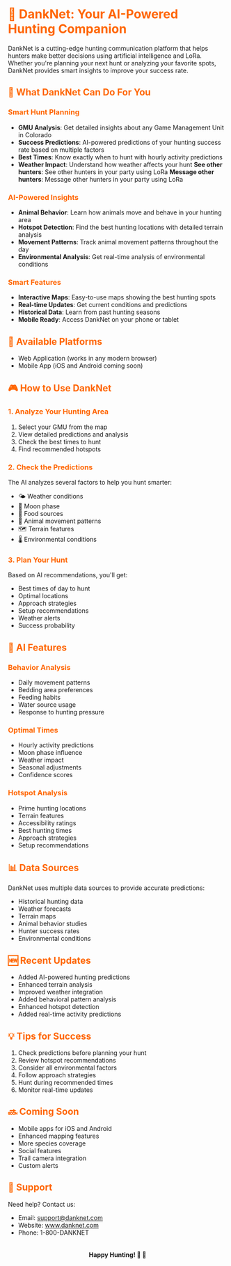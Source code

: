 <style>
h1, h2, h3, h4, h5, h6 {
    color: #FF6600;
}
</style>

# 🦌 DankNet: Your AI-Powered Hunting Companion

DankNet is a cutting-edge hunting communication platform that helps hunters make better decisions using artificial intelligence and LoRa. Whether you're planning your next hunt or analyzing your favorite spots, DankNet provides smart insights to improve your success rate.

## 🎯 What DankNet Can Do For You

### Smart Hunt Planning
- **GMU Analysis**: Get detailed insights about any Game Management Unit in Colorado
- **Success Predictions**: AI-powered predictions of your hunting success rate based on multiple factors
- **Best Times**: Know exactly when to hunt with hourly activity predictions
- **Weather Impact**: Understand how weather affects your hunt
**See other hunters**: See other hunters in your party using LoRa
**Message other hunters**: Message other hunters in your party using LoRa

### AI-Powered Insights
- **Animal Behavior**: Learn how animals move and behave in your hunting area
- **Hotspot Detection**: Find the best hunting locations with detailed terrain analysis
- **Movement Patterns**: Track animal movement patterns throughout the day
- **Environmental Analysis**: Get real-time analysis of environmental conditions

### Smart Features
- **Interactive Maps**: Easy-to-use maps showing the best hunting spots
- **Real-time Updates**: Get current conditions and predictions
- **Historical Data**: Learn from past hunting seasons
- **Mobile Ready**: Access DankNet on your phone or tablet

## 📱 Available Platforms
- Web Application (works in any modern browser)
- Mobile App (iOS and Android coming soon)

## 🎮 How to Use DankNet

### 1. Analyze Your Hunting Area
1. Select your GMU from the map
2. View detailed predictions and analysis
3. Check the best times to hunt
4. Find recommended hotspots

### 2. Check the Predictions
The AI analyzes several factors to help you hunt smarter:
- 🌤️ Weather conditions
- 🌙 Moon phase
- 🌿 Food sources
- 🏃 Animal movement patterns
- 🗺️ Terrain features
- 🌡️ Environmental conditions

### 3. Plan Your Hunt
Based on AI recommendations, you'll get:
- Best times of day to hunt
- Optimal locations
- Approach strategies
- Setup recommendations
- Weather alerts
- Success probability

## 🤖 AI Features

### Behavior Analysis
- Daily movement patterns
- Bedding area preferences
- Feeding habits
- Water source usage
- Response to hunting pressure

### Optimal Times
- Hourly activity predictions
- Moon phase influence
- Weather impact
- Seasonal adjustments
- Confidence scores

### Hotspot Analysis
- Prime hunting locations
- Terrain features
- Accessibility ratings
- Best hunting times
- Approach strategies
- Setup recommendations

## 📊 Data Sources
DankNet uses multiple data sources to provide accurate predictions:
- Historical hunting data
- Weather forecasts
- Terrain maps
- Animal behavior studies
- Hunter success rates
- Environmental conditions

## 🆕 Recent Updates
- Added AI-powered hunting predictions
- Enhanced terrain analysis
- Improved weather integration
- Added behavioral pattern analysis
- Enhanced hotspot detection
- Added real-time activity predictions

## 💡 Tips for Success
1. Check predictions before planning your hunt
2. Review hotspot recommendations
3. Consider all environmental factors
4. Follow approach strategies
5. Hunt during recommended times
6. Monitor real-time updates

## 🔜 Coming Soon
- Mobile apps for iOS and Android
- Enhanced mapping features
- More species coverage
- Social features
- Trail camera integration
- Custom alerts

## 🤝 Support
Need help? Contact us:
- Email: support@danknet.com
- Website: www.danknet.com
- Phone: 1-800-DANKNET

<div style="text-align: center; padding: 20px;">
  <strong>Happy Hunting! 🦌 🎯</strong>
</div>
